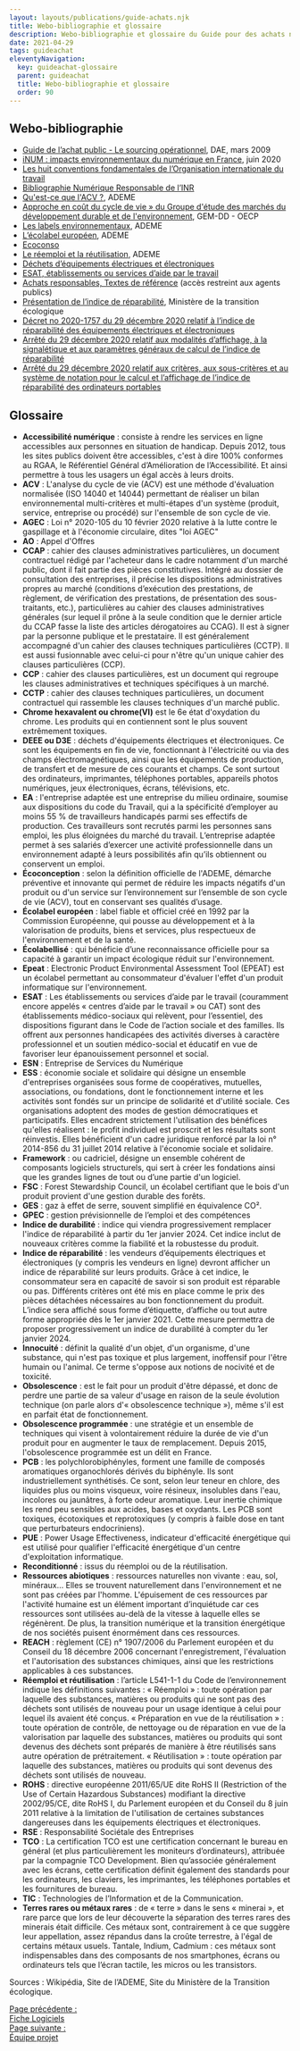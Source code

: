 ```yaml
---
layout: layouts/publications/guide-achats.njk
title: Webo-bibliographie et glossaire
description: Webo-bibliographie et glossaire du Guide pour des achats numériques responsables
date: 2021-04-29
tags: guideachat
eleventyNavigation:
  key: guideachat-glossaire
  parent: guideachat
  title: Webo-bibliographie et glossaire
  order: 90
---
```


## Webo-bibliographie

-	[Guide de l’achat public  - Le sourcing opérationnel](https://www.economie.gouv.fr/files/files/directions_services/dae/doc/Guide_sourcing.pdf), DAE, mars 2009
-	[iNUM : impacts environnementaux du numérique en France](https://www.greenit.fr/wp-content/uploads/2020/06/2020-06-iNum-etude-impacts-numerique-France-rapport.pdf), juin 2020 
-	[Les huit conventions fondamentales de l’Organisation internationale du travail](https://libguides.ilo.org/c.php?g=662945&p=4687231)
-	[Bibliographie Numérique Responsable de l’INR](https://institutnr.org/bibliographie-nr)
-	[Qu'est-ce que l'ACV ?](https://www.ademe.fr/expertises/consommer-autrement/passer-a-laction/dossier/lanalyse-cycle-vie/quest-lacv), ADEME
-	[Approche en coût du cycle de vie » du Groupe d'étude des marchés du développement durable et de l'environnement](https://www.economie.gouv.fr/daj/cout-cycle-vie-consultation), GEM-DD - OECP
-	[Les labels environnementaux](https://www.ademe.fr/labels-environnementaux), ADEME
-	[L’écolabel européen](https://www.ademe.fr/expertises/consommer-autrement/passer-a-laction/reconnaitre-produit-plus-respectueux-lenvironnement/dossier/lecolabel-europeen-logos-publics/lecolabel-europeen-ecolabel-connu-reconnu-france), ADEME
-	[Ecoconso](https://www.ecoconso.be/)
-	[Le réemploi et la réutilisation](https://www.ademe.fr/expertises/dechets/passer-a-laction/eviter-production-dechets/reemploi-reutilisation), ADEME
-	[Déchets d’équipements électriques et électroniques](https://www.ecologie.gouv.fr/dechets-dequipements-electriques-et-electroniques)
- [ESAT, établissements ou services d’aide par le travail](https://travail-emploi.gouv.fr/droit-du-travail/handicap-et-travail/article/esat-etablissements-ou-services-d-aide-par-le-travail)
- [Achats responsables, Textes de référence](https://dae.alize.finances.rie.gouv.fr/sites/sae/accueil/performance-des-achats/9tb9_asr_achats-responsables/9tb9_asr_textes-de-reference.html) (accès restreint aux agents publics)
-	[Présentation de l’indice de réparabilité](https://www.ecologie.gouv.fr/indice-reparabilite), Ministère de la transition écologique
-	[Décret no 2020-1757 du 29 décembre 2020 relatif à l’indice de réparabilité des équipements électriques et électroniques](https://www.legifrance.gouv.fr/download/pdf?id=3EW2asQgntsWrcVjAJncs9oSRuAdkFvSJtWKJebKU24)
-	[Arrêté du 29 décembre 2020 relatif aux modalités d’affichage, à la signalétique et aux paramètres généraux de calcul de l’indice de réparabilité](https://www.legifrance.gouv.fr/download/pdf?id=3EW2asQgntsWrcVjAJncs3m5ifQeOmNVXdsTzHrVmHE)
-	[Arrêté du 29 décembre 2020 relatif aux critères, aux sous-critères et au système de notation pour le calcul et l’affichage de l’indice de réparabilité des ordinateurs portables](https://www.legifrance.gouv.fr/download/pdf?id=3EW2asQgntsWrcVjAJncs70UFZ53yBqzAI9F_kpVCx8)

## Glossaire

- **Accessibilité numérique** : consiste à rendre les services en ligne accessibles aux personnes en situation de handicap. Depuis 2012, tous les sites publics doivent être accessibles, c'est à dire 100% conformes au RGAA, le Référentiel Général d’Amélioration de l’Accessibilité. Et ainsi permettre à tous les usagers un égal accès à leurs droits.
- **ACV** : L'analyse du cycle de vie (ACV) est une méthode d'évaluation normalisée (ISO 14040 et 14044) permettant de réaliser un bilan environnemental multi-critères et multi-étapes d'un système (produit, service, entreprise ou procédé) sur l'ensemble de son cycle de vie.
- **AGEC** : Loi n° 2020-105 du 10 février 2020 relative à la lutte contre le gaspillage et à l'économie circulaire, dites "loi AGEC"
- **AO** : Appel d'Offres
- **CCAP** : cahier des clauses administratives particulières, un document contractuel rédigé par l'acheteur dans le cadre notamment d'un marché public, dont il fait partie des pièces constitutives. Intégré au dossier de consultation des entreprises, il précise les dispositions administratives propres au marché (conditions d’exécution des prestations, de règlement, de vérification des prestations, de présentation des sous-traitants, etc.), particulières au cahier des clauses administratives générales (sur lequel il prône à la seule condition que le dernier article du CCAP fasse la liste des articles dérogatoires au CCAG). Il est à signer par la personne publique et le prestataire. Il est généralement accompagné d'un cahier des clauses techniques particulières (CCTP). Il est aussi fusionnable avec celui-ci pour n'être qu'un unique cahier des clauses particulières (CCP).
- **CCP** : cahier des clauses particulières, est un document qui regroupe les clauses administratives et techniques spécifiques à un  marché.
- **CCTP** : cahier des clauses techniques particulières, un document contractuel qui rassemble les clauses techniques d'un marché public.
- **Chrome hexavalent ou chrome(VI)** est le 6e état d'oxydation du chrome. Les produits qui en contiennent sont le plus souvent extrêmement toxiques.
- **DEEE ou D3E** : déchets d'équipements électriques et électroniques. Ce sont les équipements en fin de vie, fonctionnant à l'électricité ou via des champs électromagnétiques, ainsi que les équipements de production, de transfert et de mesure de ces courants et champs. Ce sont surtout des ordinateurs, imprimantes, téléphones portables, appareils photos numériques, jeux électroniques, écrans, télévisions, etc. 
- **EA** : l'entreprise adaptée est une entreprise du milieu ordinaire, soumise aux dispositions du code du Travail, qui a la spécificité d’employer au moins 55 % de travailleurs handicapés parmi ses effectifs de production. Ces travailleurs sont recrutés parmi les personnes sans emploi, les plus éloignées du marché du travail. L’entreprise adaptée permet à ses salariés d’exercer une activité professionnelle dans un environnement adapté à leurs possibilités afin qu’ils obtiennent ou conservent un emploi.
- **Écoconception** : selon la définition officielle de l'ADEME, démarche préventive et innovante qui permet de réduire les impacts négatifs d'un produit ou d'un service sur l’environnement sur l’ensemble de son cycle de vie (ACV), tout en conservant ses qualités d’usage.
- **Écolabel européen** : label fiable et officiel créé en 1992 par la Commission Européenne, qui pousse au développement et à la valorisation de produits, biens et services, plus respectueux de l'environnement et de la santé.
- **Écolabellisé** : qui bénéficie d’une reconnaissance officielle pour sa capacité à garantir un impact écologique réduit sur l'environnement.
- **Epeat** : Electronic Product Environmental Assessment Tool (EPEAT) est un écolabel permettant au consommateur d'évaluer l'effet d'un produit informatique sur l'environnement.
- **ESAT** : Les établissements ou services d’aide par le travail (couramment encore appelés « centres d’aide par le travail » ou CAT) sont des établissements médico-sociaux qui relèvent, pour l’essentiel, des dispositions figurant dans le Code de l’action sociale et des familles. Ils offrent aux personnes handicapées des activités diverses à caractère professionnel et un soutien médico-social et éducatif en vue de favoriser leur épanouissement personnel et social.
- **ESN** : Entreprise de Services du Numérique
- **ESS** : économie sociale et solidaire qui désigne un ensemble d'entreprises organisées sous forme de coopératives, mutuelles, associations, ou fondations, dont le fonctionnement interne et les activités sont fondés sur un principe de solidarité et d'utilité sociale. Ces organisations adoptent des modes de gestion démocratiques et participatifs. Elles encadrent strictement l'utilisation des bénéfices qu'elles réalisent : le profit individuel est proscrit et les résultats sont réinvestis. Elles bénéficient d'un cadre juridique renforcé par la loi n° 2014-856 du 31 juillet 2014 relative à l'économie sociale et solidaire.
- **Framework** : ou cadriciel, désigne un ensemble cohérent de composants logiciels structurels, qui sert à créer les fondations ainsi que les grandes lignes de tout ou d’une partie d'un logiciel.
- **FSC** : Forest Stewardship Council, un écolabel certifiant que le bois d'un produit provient d'une gestion durable des forêts.
- **GES** : gaz à effet de serre, souvent simplifié en équivalence CO².
- **GPEC** : gestion prévisionnelle de l’emploi et des compétences
- **Indice de durabilité** : indice qui viendra progressivement remplacer l'indice de réparabilité à partir du 1er janvier 2024. Cet indice inclut de nouveaux critères comme la fiabilité et la robustesse du produit.
- **Indice de réparabilité** : les vendeurs d’équipements électriques et électroniques (y compris les vendeurs en ligne) devront afficher un indice de réparabilité sur leurs produits. Grâce à cet indice, le consommateur sera en capacité de savoir si son produit est réparable ou pas. Différents critères ont été mis en place comme le prix des pièces détachées nécessaires au bon fonctionnement du produit. L’indice sera affiché sous forme d’étiquette, d’affiche ou tout autre forme appropriée dès le 1er janvier 2021. Cette mesure permettra de proposer progressivement un indice de durabilité à compter du 1er janvier 2024.
- **Innocuité** : définit la qualité d'un objet, d'un organisme, d'une substance, qui n'est pas toxique et plus largement, inoffensif pour l'être humain ou l'animal. Ce terme s'oppose aux notions de nocivité et de toxicité.
- **Obsolescence** : est le fait pour un produit d'être dépassé, et donc de perdre une partie de sa valeur d'usage en raison de la seule évolution technique (on parle alors d'« obsolescence technique »), même s'il est en parfait état de fonctionnement.
- **Obsolescence programmée** : une stratégie et un ensemble de techniques qui visent à volontairement réduire la durée de vie d'un produit pour en augmenter le taux de remplacement. Depuis 2015, l'obsolescence programmée est un délit en France. 
- **PCB** : les polychlorobiphényles, forment une famille de composés aromatiques organochlorés dérivés du biphényle. Ils sont industriellement synthétisés. Ce sont, selon leur teneur en chlore, des liquides plus ou moins visqueux, voire résineux, insolubles dans l'eau, incolores ou jaunâtres, à forte odeur aromatique. Leur inertie chimique les rend peu sensibles aux acides, bases et oxydants. Les PCB sont toxiques, écotoxiques et reprotoxiques (y compris à faible dose en tant que perturbateurs endocriniens).
- **PUE** : Power Usage Effectiveness, indicateur d'efficacité énergétique qui est utilisé pour qualifier l'efficacité énergétique d'un centre d'exploitation informatique.
- **Reconditionné** : issus du réemploi ou de la réutilisation.
- **Ressources abiotiques** : ressources naturelles non vivante : eau, sol, minéraux… Elles se trouvent naturellement dans l'environnement et ne sont pas créées par l'homme. L'épuisement de ces ressources par l'activité humaine est un élément important d’inquiétude car ces ressources sont utilisées au-delà de la vitesse à laquelle elles se régénèrent. De plus, la transition numérique et la transition énergétique de nos sociétés puisent énormément dans ces ressources.
- **REACH** : règlement (CE) n° 1907/2006 du Parlement européen et du Conseil du 18 décembre 2006 concernant l'enregistrement, l'évaluation et l'autorisation des substances chimiques, ainsi que les restrictions applicables à ces substances.
- **Réemploi et réutilisation** : l’article L541-1-1 du Code de l’environnement indique les définitions suivantes : 
« Réemploi » : toute opération par laquelle des substances, matières ou produits qui ne sont pas des déchets sont utilisés de nouveau pour un usage identique à celui pour lequel ils avaient été conçus.
« Préparation en vue de la réutilisation » : toute opération de contrôle, de nettoyage ou de réparation en vue de la valorisation par laquelle des substances, matières ou produits qui sont devenus des déchets sont préparés de manière à être réutilisés sans autre opération de prétraitement.
« Réutilisation » : toute opération par laquelle des substances, matières ou produits qui sont devenus des déchets sont utilisés de nouveau.
- **ROHS** : directive européenne 2011/65/UE dite RoHS II (Restriction of the Use of Certain Hazardous Substances) modifiant la directive 2002/95/CE, dite RoHS I, du Parlement européen et du Conseil du 8 juin 2011 relative à la limitation de l'utilisation de certaines substances dangereuses dans les équipements électriques et électroniques.
- **RSE** : Responsabilité Sociétale des Entreprises
- **TCO** : La certification TCO est une certification concernant le bureau en général (et plus particulièrement les moniteurs d’ordinateurs), attribuée par la compagnie TCO Development. Bien qu’associée généralement avec les écrans, cette certification définit également des standards pour les ordinateurs, les claviers, les imprimantes, les téléphones portables et les fournitures de bureau.
- **TIC** : Technologies de l’Information et de la Communication.
- **Terres rares ou métaux rares** : de « terre » dans le sens « minerai », et rare parce que lors de leur découverte la séparation des terres rares des minerais était difficile. Ces métaux sont, contrairement à ce que suggère leur appellation, assez répandus dans la croûte terrestre, à l'égal de certains métaux usuels. Tantale, Indium, Cadmium : ces métaux sont indispensables dans des composants de nos smartphones, écrans ou ordinateurs tels que l’écran tactile, les micros ou les transistors.

Sources : Wikipédia, Site de l’ADEME, Site du Ministère de la Transition écologique.

<nav class="fr-grid-row fr-grid-row--gutters fr-py-3w">
  <div class="fr-col-12 fr-col-sm-6 fr-col-md-6">
    <a class="fr-link fr-fi-arrow-left-line fr-link--icon-left" href="/publications/guide-pratique-achats-numeriques-responsables/fiches-pratiques/logiciels/">Page précédente :<br />Fiche Logiciels</a>
  </div>
  
  <div class="fr-col-12 fr-col-sm-6 fr-col-md-6 text-align--right">
    <a class="fr-link fr-fi-arrow-right-line fr-link--icon-right" href="/publications/guide-pratique-achats-numeriques-responsables/equipe-projet/">Page suivante :<br />Équipe projet</a>
  </div>
</nav>